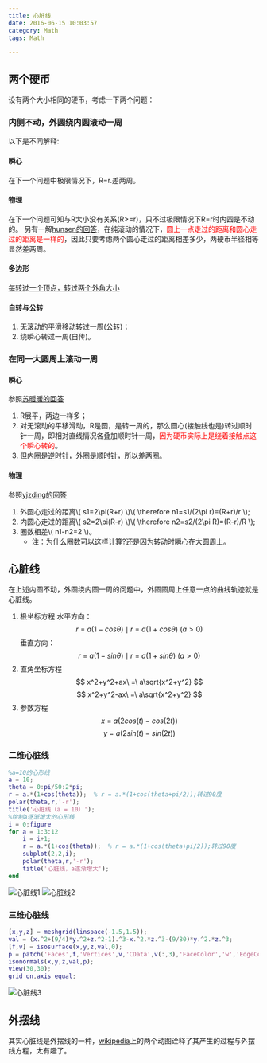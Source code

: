 ```yaml
---
title: 心脏线
date: 2016-06-15 10:03:57
category: Math
tags: Math

---
```


## 两个硬币

设有两个大小相同的硬币，考虑一下两个问题：

### 内侧不动，外圆绕内圆滚动一周
以下是不同解释:
#### 瞬心
在下一个问题中极限情况下，R=r.差两周。

#### 物理
在下一个问题可知与R大小没有关系(R>=r)，只不过极限情况下R=r时内圆是不动的。
另有一解[hunsen的回答](https://www.zhihu.com/question/37855226)，在纯滚动的情况下，<font color=red>圆上一点走过的距离和圆心走过的距离是一样的</font>，因此只要考虑两个圆心走过的距离相差多少，两硬币半径相等显然差两周。

#### 多边形
[每转过一个顶点，转过两个外角大小](http://www.matrix67.com/blog/archives/5040)

#### 自转与公转
1. 无滚动的平滑移动转过一周(公转)；
2. 绕瞬心转过一周(自传)。

### 在同一大圆周上滚动一周
#### 瞬心
参照[苏暖暖的回答](https://www.zhihu.com/question/37855226)
1. R展平，两边一样多；
2. 对无滚动的平移滑动，R是圆，是转一周的，那么圆心(接触线也是)转过顺时针一周，即相对直线情况各叠加顺时针一周，<font color=red>因为硬币实际上是绕着接触点这个瞬心转的</font>。
3. 但内圈是逆时针，外圈是顺时针，所以差两圈。

#### 物理
参照[yjzding的回答](https://www.zhihu.com/question/37855226)
1. 外圆心走过的距离\\( s1=2\pi(R+r) \\)\\( \therefore n1=s1/(2\pi r)=(R+r)/r \\);
2. 内圆心走过的距离\\( s2=2\pi(R-r) \\)\\( \therefore n2=s2/(2\pi R)=(R-r)/R \\);
3. 圈数相差\\( n1-n2=2 \\)。
	+ 注：为什么圈数可以这样计算?还是因为转动时瞬心在大圆周上。

## 心脏线

在上述内圆不动，外圆绕内圆一周的问题中，外圆圆周上任意一点的曲线轨迹就是心脏线。
1. 极坐标方程
水平方向：$$ r\ =\ a(1-cos\theta) \mid r\ =\ a(1+cos\theta)\ (a>0) $$
垂直方向：$$ r\ =\ a(1-sin\theta) \mid r\ =\ a(1+sin\theta)\ (a>0) $$
2. 直角坐标方程
$$ x^2+y^2+ax\ =\ a\sqrt{x^2+y^2} $$
$$ x^2+y^2-ax\ =\ a\sqrt{x^2+y^2} $$
3. 参数方程
$$ x\ =\ a(2cos(t)-cos(2t)) $$
$$ y\ =\ a(2sin(t)-sin(2t)) $$

### 二维心脏线
```matlab
%a=10的心形线
a = 10;
theta = 0:pi/50:2*pi;
r = a.*(1+cos(theta));	% r = a.*(1+cos(theta+pi/2));转过90度
polar(theta,r,'-r');
title('心脏线（a = 10）');
%绘制a逐渐增大的心形线
i = 0;figure
for a = 1:3:12
    i = i+1;
    r = a.*(1+cos(theta));	% r = a.*(1+cos(theta+pi/2));转过90度
    subplot(2,2,i);
    polar(theta,r,'-r');
    title('心脏线，a逐渐增大');
end
```
![心脏线1](http://i.imgur.com/hycT5xb.jpg)
![心脏线2](http://i.imgur.com/whWvWzv.jpg)
### 三维心脏线
```matlab
[x,y,z] = meshgrid(linspace(-1.5,1.5));
val = (x.^2+(9/4)*y.^2+z.^2-1).^3-x.^2.*z.^3-(9/80)*y.^2.*z.^3;
[f,v] = isosurface(x,y,z,val,0);
p = patch('Faces',f,'Vertices',v,'CData',v(:,3),'FaceColor','w','EdgeColor','flat');
isonormals(x,y,z,val,p);
view(30,30);
grid on,axis equal;
```
![心脏线3](http://i.imgur.com/NTsCbWb.jpg)

## 外摆线

其实心脏线是外摆线的一种，[wikipedia](https://zh.wikipedia.org/wiki/%E5%A4%96%E6%91%86%E7%BA%BF)上的两个动图诠释了其产生的过程与外摆线方程，太有趣了。

